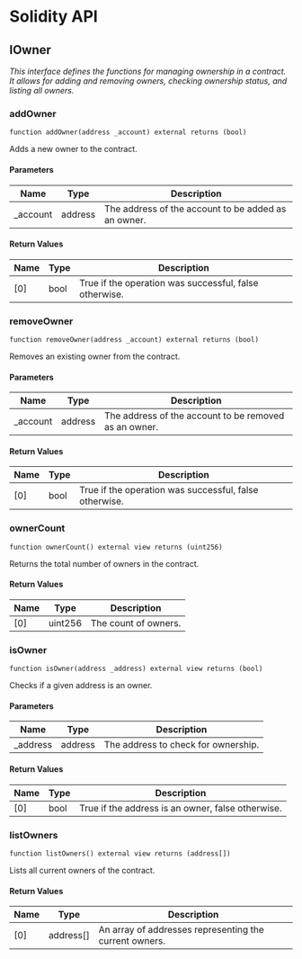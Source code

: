 # Solidity API

## IOwner

_This interface defines the functions for managing ownership in a contract.
It allows for adding and removing owners, checking ownership status, and listing all owners._

### addOwner

```solidity
function addOwner(address _account) external returns (bool)
```

Adds a new owner to the contract.

#### Parameters

| Name | Type | Description |
| ---- | ---- | ----------- |
| _account | address | The address of the account to be added as an owner. |

#### Return Values

| Name | Type | Description |
| ---- | ---- | ----------- |
| [0] | bool | True if the operation was successful, false otherwise. |

### removeOwner

```solidity
function removeOwner(address _account) external returns (bool)
```

Removes an existing owner from the contract.

#### Parameters

| Name | Type | Description |
| ---- | ---- | ----------- |
| _account | address | The address of the account to be removed as an owner. |

#### Return Values

| Name | Type | Description |
| ---- | ---- | ----------- |
| [0] | bool | True if the operation was successful, false otherwise. |

### ownerCount

```solidity
function ownerCount() external view returns (uint256)
```

Returns the total number of owners in the contract.

#### Return Values

| Name | Type | Description |
| ---- | ---- | ----------- |
| [0] | uint256 | The count of owners. |

### isOwner

```solidity
function isOwner(address _address) external view returns (bool)
```

Checks if a given address is an owner.

#### Parameters

| Name | Type | Description |
| ---- | ---- | ----------- |
| _address | address | The address to check for ownership. |

#### Return Values

| Name | Type | Description |
| ---- | ---- | ----------- |
| [0] | bool | True if the address is an owner, false otherwise. |

### listOwners

```solidity
function listOwners() external view returns (address[])
```

Lists all current owners of the contract.

#### Return Values

| Name | Type | Description |
| ---- | ---- | ----------- |
| [0] | address[] | An array of addresses representing the current owners. |

